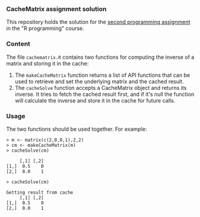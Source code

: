### CacheMatrix assignment solution

This repository holds the solution for the
 [second programming assignment](https://class.coursera.org/rprog-003/human_grading/view/courses/972138/assessments/3/submissions)
 in the "R programming" course.

### Content

The file `cachematrix.R` contains two functions for computing the inverse of a matrix and storing it in the cache:
1.	The `makeCacheMatrix` function returns a list of API functions that can be used to retrieve and set the underlying matrix and the cached result.
2.	The `cacheSolve` function accepts a CacheMatrix object and returns its inverse. It tries to fetch the cached result first,
and if it's null the function will calculate the inverse and store it in the cache for future calls.

### Usage
The two functions should be used together. For example:
```
> m <- matrix(c(2,0,0,1),2,2)
> cm <- makeCacheMatrix(m)
> cacheSolve(cm)

     [,1] [,2]
[1,]  0.5    0
[2,]  0.0    1

> cacheSolve(cm)

Getting result from cache
     [,1] [,2]
[1,]  0.5    0
[2,]  0.0    1
```